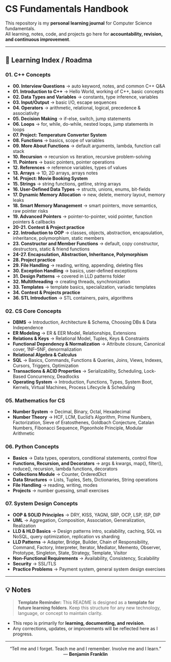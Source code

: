 # CS Fundamentals Handbook

This repository is my **personal learning journal** for Computer Science fundamentals.  
All learning, notes, code, and projects go here for **accountability, revision, and continuous improvement**.

---

## 📂 Learning Index / Roadma

### 01. C++ Concepts
- **00. Interview Questions** → auto keyword, notes, and common C++ Q&A  
- **01. Introduction to C++** → Hello World, working of C++, basic concepts  
- **02. Data Types and Variables** → constants, type inference, variables  
- **03. Input/Output** → basic I/O, escape sequences  
- **04. Operators** → arithmetic, relational, logical, precedence & associativity  
- **05. Decision Making** → if-else, switch, jump statements  
- **06. Loops** → for, while, do-while, nested loops, jump statements in loops  
- **07. Project: Temperature Converter System**  
- **08. Functions** → basics, scope of variables  
- **09. More About Functions** → default arguments, lambda, function call stack  
- **10. Recursion** → recursion vs iteration, recursive problem-solving  
- **11. Pointers** → basic pointers, pointer operations  
- **12. References** → reference variables, types of values  
- **13. Arrays** → 1D, 2D arrays, arrays notes  
- **14. Project: Movie Booking System**  
- **15. Strings** → string functions, getline, string arrays  
- **16. User-Defined Data Types** → structs, unions, enums, bit-fields  
- **17. Dynamic Memory Allocation** → new, delete, memory layout, memory leaks  
- **18. Smart Memory Management** → smart pointers, move semantics, raw pointer risks  
- **19. Advanced Pointers** → pointer-to-pointer, void pointer, function pointers & callbacks  
- **20-21. Contest & Project practice**  
- **22. Introduction to OOP** → classes, objects, abstraction, encapsulation, inheritance, polymorphism, static members  
- **23. Constructor and Member Functions** → default, copy constructor, destructors, static & friend functions  
- **24-27. Encapsulation, Abstraction, Inheritance, Polymorphism**  
- **28. Project practice**  
- **29. File Handling** → reading, writing, appending, deleting files  
- **30. Exception Handling** → basics, user-defined exceptions  
- **31. Design Patterns** → covered in LLD patterns folder  
- **32. Multithreading** → creating threads, synchronization  
- **33. Templates** → template basics, specialization, variadic templates  
- **34. Contest & Projects practice**  
- **36. STL Introduction** → STL containers, pairs, algorithms  

### 02. CS Core Concepts
- **DBMS** → Introduction, Architecture & Schema, Choosing DBs & Data Independence  
- **ER Modeling** → ER & EER Model, Relationships, Extensions  
- **Relations & Keys** → Relational Model, Tuples, Keys & Constraints  
- **Functional Dependency & Normalization** → Attribute closure, Canonical cover, 1NF–5NF, denormalization  
- **Relational Algebra & Calculus**  
- **SQL** → Basics, Commands, Functions & Queries, Joins, Views, Indexes, Cursors, Triggers, Optimization  
- **Transactions & ACID Properties** → Serializability, Scheduling, Lock-Based Concurrency, Deadlocks  
- **Operating System** → Introduction, Functions, Types, System Boot, Kernels, Virtual Machines, Process Lifecycle & Scheduling  

### 05. Mathematics for CS
- **Number System** → Decimal, Binary, Octal, Hexadecimal  
- **Number Theory** → HCF, LCM, Euclid’s Algorithm, Prime Numbers, Factorization, Sieve of Eratosthenes, Goldbach Conjecture, Catalan Numbers, Fibonacci Sequence, Pigeonhole Principle, Modular Arithmetic  

### 06. Python Concepts
- **Basics** → Data types, operators, conditional statements, control flow  
- **Functions, Recursion, and Decorators** → args & kwargs, map(), filter(), reduce(), recursion, lambda functions, decorators  
- **Collections Module** → Counter, OrderedDict  
- **Data Structures** → Lists, Tuples, Sets, Dictionaries, String operations  
- **File Handling** → reading, writing, modes  
- **Projects** → number guessing, small exercises  

### 07. System Design Concepts
- **OOP & SOLID Principles** → DRY, KISS, YAGNI, SRP, OCP, LSP, ISP, DIP  
- **UML** → Aggregation, Composition, Association, Generalization, Realization  
- **LLD & HLD Basics** → Design patterns intro, scalability, caching, SQL vs NoSQL, query optimization, replication vs sharding  
- **LLD Patterns** → Adapter, Bridge, Builder, Chain of Responsibility, Command, Factory, Interpreter, Iterator, Mediator, Memento, Observer, Prototype, Singleton, State, Strategy, Template, Visitor  
- **Non-Functional Requirements** → Availability, Consistency, Scalability  
- **Security** → SSL/TLS  
- **Practice Problems** → Payment system, general system design exercises  

---
## 💡 Notes
> **Template Reminder:** This README is designed as a **template for future learning folders**. Keep this structure for any new technology, language, or concept to maintain clarity.  

- This repo is primarily for **learning, documenting, and revision**.  
- Any corrections, updates, or improvements will be reflected here as I progress.  

---

<p align="center">
  “Tell me and I forget. Teach me and I remember. Involve me and I learn.” <br>
  — <strong>Benjamin Franklin</strong>
</p>
